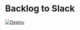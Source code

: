 # Backlog to Slack
[![Deploy](https://www.herokucdn.com/deploy/button.svg)](https://heroku.com/deploy)
